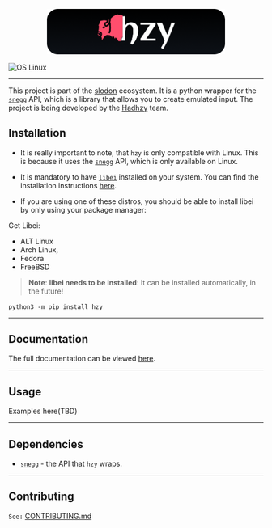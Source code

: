 <p align="center">
<img src="https://raw.githubusercontent.com/Hadhzy/hzy/main/_static/images/logo_buffalo_2.png" alt="" width="70%">
</p>


![OS Linux](https://img.shields.io/badge/OS-Linux-blue)

---
This project is part of the [slodon](https://slodon.io/) ecosystem. It is a python wrapper for the [`snegg`](https://gitlab.freedesktop.org/libinput/snegg) API, which is a library that allows you to create emulated input.
The project is being developed by the [Hadhzy](https://discord.gg/Qt89JBB2ES) team.

## Installation
- It is really important to note, that `hzy` is only compatible with Linux. This is because it uses the [`snegg`](https://gitlab.freedesktop.org/libinput/snegg) API, which is only available on Linux.


- It is mandatory to have [`libei`](https://gitlab.freedesktop.org/libinput/libei) installed on your system. You can find the installation instructions [here](https://gitlab.freedesktop.org/libinput/snegg/-/blob/master/README.md#installation).

- If you are using one of these distros, you should be able to install libei by only using your package manager:

Get Libei:

- ALT Linux
- Arch Linux,
- Fedora
- FreeBSD

> **Note**: **libei needs to be installed**: It can be installed automatically, in the future!
>
>
```shell
python3 -m pip install hzy
```
---

## Documentation

The full documentation can be viewed [here](https://hadhzy.github.io/hzy/).

---

## Usage

Examples here(TBD)

---
## Dependencies

* <a href="https://gitlab.freedesktop.org/libinput/snegg" target="_blank"><code>snegg</code></a> - the API that `hzy` wraps.
---
## Contributing
`See:` [CONTRIBUTING.md](https://github.com/Hadhzy/hzy/blob/master/CONTRIBUTING.md)
